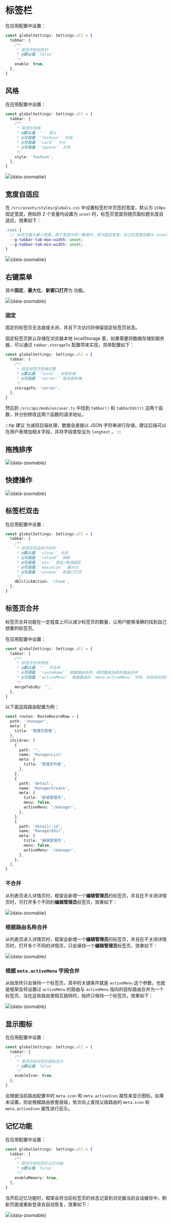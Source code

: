 # 标签栏

在应用配置中设置：

```ts {2-8}
const globalSettings: Settings.all = {
  tabbar: {
    /**
     * 是否开启标签栏
     * @默认值 `false`
     */
    enable: true,
  },
}
```

## 风格 <Badge type="pro" text="专业版" />

在应用配置中设置：

```ts {2-11}
const globalSettings: Settings.all = {
  tabbar: {
    /**
     * 标签栏风格
     * @默认值 `''` 默认
     * @可选值 `'fashion'` 时尚
     * @可选值 `'card'` 卡片
     * @可选值 `'square'` 方块
     */
    style: 'fashion',
  },
}
```

![](/tabbar-style.png){data-zoomable}

## 宽度自适应 <Badge type="pro" text="专业版" />

在 `/src/assets/styles/globals.css` 中设置标签栏中页签的宽度，默认为 `150px` 固定宽度，例如将 2 个变量均设置为 `unset` 时，标签页宽度将随页面标题长度自适应，效果如下：

```scss
:root {
  // 标签页最大最小宽度，两个宽度为同一数值时，则为固定宽度，反之将宽度设置为 unset 则为自适应
  --g-tabbar-tab-max-width: unset;
  --g-tabbar-tab-min-width: unset;
}
```

![](/tabbar-width.png){data-zoomable}

## 右键菜单

其中**固定**、**最大化**、**新窗口打开**为 <Badge type="pro" text="专业版" /> 功能。

![](/tabbar-context.png){data-zoomable}

### 固定 <Badge type="pro" text="专业版" />

固定的标签页无法直接关闭，并且下次访问将保留固定标签页状态。

固定标签页默认存储在浏览器本地 localStorage 里，如果需要将数据存储到服务器，可以通过 `tabbar.storageTo` 配置项来实现，具体配置如下：

```ts {2-9}
const globalSettings: Settings.all = {
  tabbar: {
    /**
     * 固定标签页存储位置
     * @默认值 `'local'` 本地存储
     * @可选值 `'server'` 服务器存储
     */
    storageTo: 'server',
  },
}
```

然后到 `/src/api/modules/user.ts` 中找到 `tabbar()` 和 `tabbarEdit()` 这两个函数，并分别修改这两个函数的请求地址。

:::tip 建议
为减轻后端处理，数据会直接以 JSON 字符串进行存储，建议后端可以在用户表增加相关字段，并将字段类型设为 `longtext` 。
:::

## 拖拽排序 <Badge type="pro" text="专业版" />

![](/tabbar-draggable.gif){data-zoomable}

## 快捷操作 <Badge type="pro" text="专业版" />

![](/tabbar-action.png){data-zoomable}

## 标签栏双击 <Badge type="pro" text="专业版" />

在应用配置中设置：

```ts {2-12}
const globalSettings: Settings.all = {
  tabbar: {
    /**
     * 标签栏双击执行动作
     * @默认值 `'close'` 关闭
     * @可选值 `'reload'` 刷新
     * @可选值 `'pin'` 固定/取消固定
     * @可选值 `'maximize'` 最大化
     * @可选值 `'window'` 新窗口打开
     */
    dblclickAction: 'close',
  },
}
```

## 标签页合并 <Badge type="pro" text="专业版" />

标签页合并功能在一定程度上可以减少标签页的数量，让用户能够准确的找到自己想要的标签页。

在应用配置中设置：

```ts {2-10}
const globalSettings: Settings.all = {
  tabbar: {
    /**
     * 标签页合并规则
     * @默认值 `''` 不合并
     * @可选值 `'routeName'` 根据路由名称，相同路由名称的路由合并
     * @可选值 `'activeMenu'` 根据路由的 `meta.activeMenu` 字段，与指向的目标路由合并
     */
    mergeTabsBy: '',
  },
}
```

以下面这段路由配置为例：

```ts
const routes: RouteRecordRaw = {
  path: '/manager',
  meta: {
    title: '管理员管理',
  },
  children: [
    {
      path: '',
      name: 'ManagerList'
      meta: {
        title: '管理员列表',
      },
    },
    {
      path: 'detail',
      name: 'ManagerCreate',
      meta: {
        title: '新增管理员',
        menu: false,
        activeMenu: '/manager',
      },
    },
    {
      path: 'detail/:id',
      name: 'ManagerEdit',
      meta: {
        title: '编辑管理员',
        menu: false,
        activeMenu: '/manager',
      },
    },
  ],
}
```

### 不合并

从列表页进入详情页时，框架会新增一个**编辑管理员**的标签页，并且在不关闭详情页时，可打开多个不同的**编辑管理员**标签页，效果如下：

![](/tabbar-no-merge.gif){data-zoomable}

### 根据路由名称合并

从列表页进入详情页时，框架会新增一个**编辑管理员**的标签页，并且在不关闭详情页时，打开多个不同的详情页，只会保持一个**编辑管理员**标签页，效果如下：

![](/tabbar-merge-routename.gif){data-zoomable}

### 根据 `meta.activeMenu` 字段合并

从始至终只会保持一个标签页，其中的关键条件就是 `activeMenu` 这个参数，也就是框架会将设置过 `activeMenu` 的路由与 `activeMenu` 指向的目标路由合并为一个标签页，当在这些路由里相互跳转时，始终只保持一个标签页，效果如下：

![](/tabbar-merge-activemenu.gif){data-zoomable}

## 显示图标

在应用配置中设置：

```ts {2-8}
const globalSettings: Settings.all = {
  tabbar: {
    /**
     * 是否开启标签栏图标显示
     * @默认值 `false`
     */
    enableIcon: true,
  },
}
```

会根据当前路由配置中的 `meta.icon` 和 `meta.activeIcon` 属性来显示图标，如果未设置，则会根据路由嵌套层级，依次向上查找父级路由的 `meta.icon` 和 `meta.activeIcon` 属性进行显示。

## 记忆功能 <Badge type="pro" text="专业版" />

在应用配置中设置：

```ts {2-8}
const globalSettings: Settings.all = {
  tabbar: {
    /**
     * 是否开启标签栏记忆功能
     * @默认值 `false`
     */
    enableMemory: true,
  },
}
```

当开启记忆功能时，框架会将当前标签页的状态记录到浏览器当前会话缓存中，刷新页面或重新登录会自动恢复，效果如下：

![](/tabbar-memory.gif){data-zoomable}

